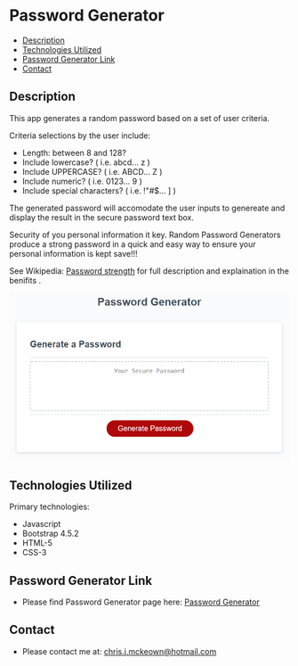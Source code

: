 # Password Generator

* [Description](#Description)
* [Technologies Utilized](#Technologies-Utilized)
* [Password Generator Link](#Password-Generator-Link)
* [Contact](#Contact)

## Description
This app generates a random password based on a set of user criteria.

Criteria selections by the user include: 
* Length: between 8 and 128?
* Include lowercase? ( i.e. abcd... z )
* Include UPPERCASE? ( i.e. ABCD... Z )
* Include numeric? ( i.e. 0123... 9 )
* Include special characters? ( i.e. !"#$... ] )

The generated password will accomodate the user inputs to genereate and display the result in the secure password text box.

Security of you personal information it key. Random Password Generators produce a strong password in a quick and easy way to ensure your personal information is kept save!!! 

See Wikipedia: <a href="https://en.wikipedia.org/wiki/Password_strength" target="_blank">Password strength</a> for full description and explaination in the benifits .

![password generator](./Assets/Images/03-javascript-homework.png)

## Technologies Utilized
Primary technologies:
* Javascript
* Bootstrap 4.5.2
* HTML-5
* CSS-3

## Password Generator Link

* Please find Password Generator page here: <a href="https://chrisjmckeown.github.io/Password_Generator/" target="_blank">Password Generator</a>

## Contact

* Please contact me at: chris.j.mckeown@hotmail.com